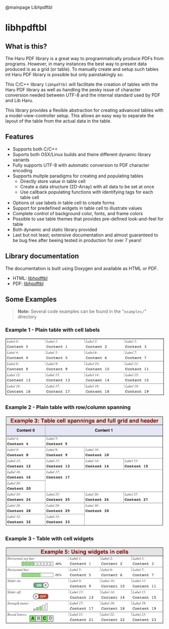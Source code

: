 @mainpage Libhpdftbl

# libhpdftbl

## What is this?
The Haru PDF library is a great way to programmatically produce PDFs from programs. However, in many instances the best way to present data produced is as a grid (or table). To manually create and setup such tables
int Haru PDF library is possible but only painstakingly so. 

This C/C++ library `libhpdftbl` will facilitate the creation of tables with the Haru PDF library as well as handling the pesky issue of character conversion needed between UTF-8 and the internal standard used by PDF and Lib Haru.

This library provides a flexible abstraction for creating advanced tables with
a model-view-controller setup. This allows an easy way to separate the layout
of the table from the actual data in the table.

## Features
  - Supports both C/C++
  - Suports both OSX/Linux builds and theire different dynamic library variants
  - Fully supports UTF-8 with automatic conversion to PDF character encoding
  - Supports multple paradigms for creating and populating tables
    - Directly store value in table cell
    - Create a data structure (2D-Array) with all data to be set at once
    - Use callback populating functions with identifying tags for each table cell
  - Options ot use labels in table cell to create forms 
  - Support for predefined widgets in table cell to illustrate values
  - Complete control of background color, fonts, and frame colors
  - Possible to use table themes that provides pre-defined look-and-feel for table
  - Both dynamic and static library provided
  - Last but not least; extensive documentation and almost guaranteed to be bug free after beeing tested in production for over 7 years!

## Library documentation

The documentation is built using Doxygen and available as HTML or PDF.

- HTML: [libhpdftbl](https://johan162.github.io/libhpdftbl/html/index.html)
- PDF:  [libhpdftbl](https://johan162.github.io/libhpdftbl/lihpdftbl_manual_v1.0.0-beta.pdf)

## Some Examples

> **Note:** Several code examples can be found in the "`examples/`" directory

### Example 1 - Plain table with cell labels
![example1](docs/screenshots/tblex01.png)

### Example 2 - Plain table with row/column spanning
![example2](docs/screenshots/tblex02.png)

### Example 3 - Table with cell widgets
![example3](docs/screenshots/tblex03.png)


<!-- 
EOF
-->
